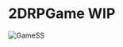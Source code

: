 # 2DRPGame WIP

![GameSS](https://github.com/Baalbaki956/2DRPGame/assets/81783100/b9225498-fc32-48fc-b292-8814e18e6b7f)

